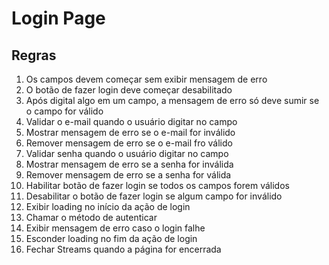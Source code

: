 # Login Page

## Regras
1. Os campos devem começar sem exibir mensagem de erro
2. O botão de fazer login deve começar desabilitado
3. Após digital algo em um campo, a mensagem de erro só deve sumir se o campo for válido
4. Validar o e-mail quando o usuário digitar no campo
5. Mostrar mensagem de erro se o e-mail for inválido
6. Remover mensagem de erro se o e-mail fro válido
7. Validar senha quando o usuário digitar no campo
8. Mostrar mensagem de erro se a senha for inválida
9. Remover mensagem de erro se a senha for válida
10. Habilitar botão de fazer login se todos os campos forem válidos
11. Desabilitar o botão de fazer login se algum campo for inválido
12. Exibir loading no início da ação de login
13. Chamar o método de autenticar
14. Exibir mensagem de erro caso o login falhe
15. Esconder loading no fim da ação de login
15. Fechar Streams quando a página for encerrada